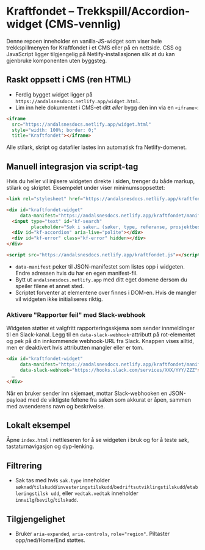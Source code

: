 # Kraftfondet – Trekkspill/Accordion-widget (CMS-vennlig)

Denne repoen inneholder en vanilla-JS-widget som viser hele trekkspillmenyen for Kraftfondet i et CMS eller på en nettside. CSS
og JavaScript ligger tilgjengelig på Netlify-installasjonen slik at du kan gjenbruke komponenten uten byggsteg.

## Raskt oppsett i CMS (ren HTML)
- Ferdig bygget widget ligger på `https://andalsnesdocs.netlify.app/widget.html`.
- Lim inn hele dokumentet i CMS-et ditt *eller* bygg den inn via en `<iframe>`:

```html
<iframe
  src="https://andalsnesdocs.netlify.app/widget.html"
  style="width: 100%; border: 0;"
  title="Kraftfondet"></iframe>
```

Alle stilark, skript og datafiler lastes inn automatisk fra Netlify-domenet.

## Manuell integrasjon via script-tag
Hvis du heller vil injisere widgeten direkte i siden, trenger du både markup, stilark og skriptet. Eksempelet under viser minimumsoppsettet:
```html
<link rel="stylesheet" href="https://andalsnesdocs.netlify.app/kraftfondet.css" />

<div id="kraftfondet-widget"
     data-manifest="https://andalsnesdocs.netlify.app/kraftfondet/manifest.json">
  <input type="text" id="kf-search"
         placeholder="Søk i saker… (søker, type, referanse, prosjektbeskrivelse, vedtak, budsjett, stemmegivning)" />
  <div id="kf-accordion" aria-live="polite"></div>
  <div id="kf-error" class="kf-error" hidden></div>
</div>

<script src="https://andalsnesdocs.netlify.app/kraftfondet.js"></script>
```

- `data-manifest` peker til JSON-manifestet som listes opp i widgeten. Endre adressen hvis du har en egen manifest-fil.
- Bytt ut `andalsnesdocs.netlify.app` med ditt eget domene dersom du speiler filene et annet sted.
- Scriptet forventer at elementene over finnes i DOM-en. Hvis de mangler vil widgeten ikke initialiseres riktig.

### Aktivere "Rapporter feil" med Slack-webhook

Widgeten støtter et valgfritt rapporteringsskjema som sender innmeldinger til en Slack-kanal. Legg til en
`data-slack-webhook`-attributt på rot-elementet og pek på din innkommende webhook-URL fra Slack. Knappen vises alltid,
men er deaktivert hvis attributten mangler eller er tom.

```html
<div id="kraftfondet-widget"
     data-manifest="https://andalsnesdocs.netlify.app/kraftfondet/manifest.json"
     data-slack-webhook="https://hooks.slack.com/services/XXX/YYY/ZZZ">
  …
</div>
```

Når en bruker sender inn skjemaet, mottar Slack-webhooken en JSON-payload med de viktigste feltene fra saken som
akkurat er åpen, sammen med avsenderens navn og beskrivelse.

## Lokalt eksempel
Åpne `index.html` i nettleseren for å se widgeten i bruk og for å teste søk, tastaturnavigasjon og dyp-lenking.

## Filtrering
- Sak tas med hvis `sak.type` inneholder `søknad`/`tilskudd`/`investeringstilskudd`/`bedriftsutviklingstilskudd`/`etableringstilsk
udd`,
  eller `vedtak.vedtak` inneholder `innvilg`/`bevilg`/`tilskudd`.

## Tilgjengelighet
- Bruker `aria-expanded`, `aria-controls`, `role="region"`. Piltaster opp/ned/Home/End støttes.
